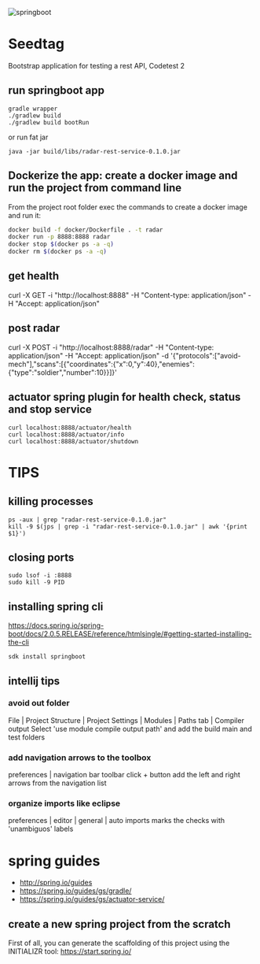 ![springboot](https://www.seedtag.com/assets/common/icons/logo-inverse.svg)

# Seedtag
Bootstrap application for testing a rest API, Codetest 2

## run springboot app
```
gradle wrapper
./gradlew build
./gradlew build bootRun
```

or run fat jar
```
java -jar build/libs/radar-rest-service-0.1.0.jar
```

## Dockerize the app: create a docker image and run the project from command line
From the project root folder exec the commands to create a docker image and run it:

```bash
docker build -f docker/Dockerfile . -t radar
docker run -p 8888:8888 radar
docker stop $(docker ps -a -q)
docker rm $(docker ps -a -q)
```

## get health
curl -X GET -i "http://localhost:8888" -H "Content-type: application/json" -H "Accept: application/json"

## post radar
curl -X POST -i "http://localhost:8888/radar" -H "Content-type: application/json" -H "Accept: application/json" -d '{"protocols":["avoid-mech"],"scans":[{"coordinates":{"x":0,"y":40},"enemies":{"type":"soldier","number":10}}]}'

## actuator spring plugin for health check, status and stop service
```
curl localhost:8888/actuator/health
curl localhost:8888/actuator/info
curl localhost:8888/actuator/shutdown
```

# TIPS

## killing processes

```
ps -aux | grep "radar-rest-service-0.1.0.jar"
kill -9 $(jps | grep -i "radar-rest-service-0.1.0.jar" | awk '{print $1}')
```

## closing ports
```
sudo lsof -i :8888
sudo kill -9 PID
```

## installing spring cli
https://docs.spring.io/spring-boot/docs/2.0.5.RELEASE/reference/htmlsingle/#getting-started-installing-the-cli
```
sdk install springboot
```

## intellij tips

### avoid out folder
File | Project Structure | Project Settings | Modules | Paths tab | Compiler output
Select 'use module compile output path' and add the build main and test folders

### add navigation arrows to the toolbox
preferences | navigation bar toolbar
click + button add the left and right arrows from the navigation list

### organize imports like eclipse
preferences | editor | general | auto imports
marks the checks with 'unambiguos' labels 

# spring guides

- http://spring.io/guides
- https://spring.io/guides/gs/gradle/
- https://spring.io/guides/gs/actuator-service/

## create a new spring project from the scratch
First of all, you can generate the scaffolding of this project using the INITIALIZR tool: 
https://start.spring.io/
